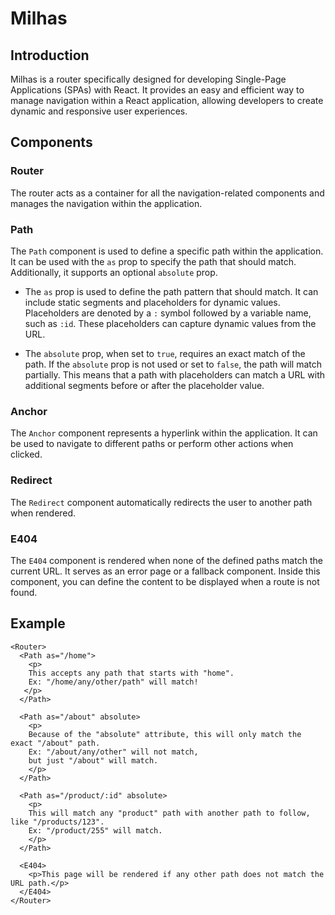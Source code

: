# **Milhas**

## **Introduction**

Milhas is a router specifically designed for developing Single-Page Applications (SPAs) with React. It provides an easy and efficient way to manage navigation within a React application, allowing developers to create dynamic and responsive user experiences.

## **Components**

### **Router**

The router acts as a container for all the navigation-related components and manages the navigation within the application.

### **Path**

The `Path` component is used to define a specific path within the application. It can be used with the `as` prop to specify the path that should match. Additionally, it supports an optional `absolute` prop.

- The `as` prop is used to define the path pattern that should match. It can include static segments and placeholders for dynamic values. Placeholders are denoted by a `:` symbol followed by a variable name, such as `:id`. These placeholders can capture dynamic values from the URL.

- The `absolute` prop, when set to `true`, requires an exact match of the path. If the `absolute` prop is not used or set to `false`, the path will match partially. This means that a path with placeholders can match a URL with additional segments before or after the placeholder value.

### **Anchor**

The `Anchor` component represents a hyperlink within the application. It can be used to navigate to different paths or perform other actions when clicked.

### **Redirect**

The `Redirect` component automatically redirects the user to another path when rendered.

### **E404**

The `E404` component is rendered when none of the defined paths match the current URL. It serves as an error page or a fallback component. Inside this component, you can define the content to be displayed when a route is not found.

## **Example**

```tsx
<Router>
  <Path as="/home">
    <p>
    This accepts any path that starts with "home".
    Ex: "/home/any/other/path" will match!
   </p>
  </Path>

  <Path as="/about" absolute>
    <p>
    Because of the "absolute" attribute, this will only match the exact "/about" path.
    Ex: "/about/any/other" will not match, 
    but just "/about" will match.
    </p>
  </Path>

  <Path as="/product/:id" absolute>
    <p>
    This will match any "product" path with another path to follow, like "/products/123".
    Ex: "/product/255" will match.
    </p>
  </Path>

  <E404>
    <p>This page will be rendered if any other path does not match the URL path.</p>
  </E404>
</Router>
```